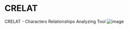 # CRELAT
CRELAT - Characters Relationships Analyzing Tool
![image](https://github.com/omrir7/CRELAT/assets/71921802/2db09ba1-2829-45bb-948b-200817144e93)
